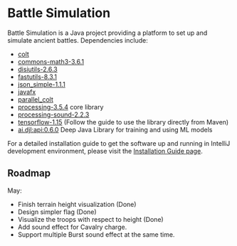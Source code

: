 # Battle Simulation

Battle Simulation is a Java project providing a platform to set up and simulate ancient battles. Dependencies include:
* [colt](https://dst.lbl.gov/ACSSoftware/colt/)
* [commons-math3-3.6.1](https://mvnrepository.com/artifact/org.apache.commons/commons-math3/3.6.1)
* [disiutils-2.6.3](http://fastutil.di.unimi.it/)
* [fastutils-8.3.1](http://search.maven.org/#search%7Cga%7C1%7Cg%3A%22it.unimi.dsi%22)
* [json_simple-1.1.1](https://code.google.com/archive/p/json-simple)
* [javafx](https://openjfx.io/)
* [parallel_colt](https://sites.google.com/site/piotrwendykier/software/parallelcolt)
* [processing-3.5.4](https://processing.org/) core library
* [processing-sound-2.2.3](https://github.com/processing/processing-sound/releases/tag/v2.2.3)
* [tensorflow-1.15](https://www.tensorflow.org/install/lang_java) (Follow the guide to use the library directly from Maven)
* [ai.djl:api:0.6.0](https://github.com/awslabs/djl) Deep Java Library for training and using ML models

For a detailed installation guide to get the software up and running in IntelliJ development environment, please visit
the [Installation Guide page](docs/installation_guide.md).

## Roadmap

May: 

* Finish terrain height visualization (Done)
* Design simpler flag (Done)
* Visualize the troops with respect to height (Done)
* Add sound effect for Cavalry charge.
* Support multiple Burst sound effect at the same time.